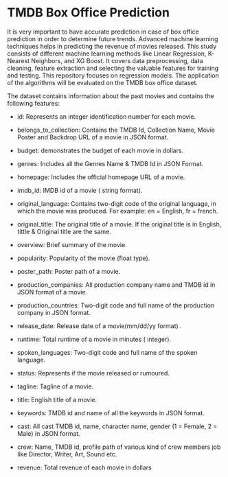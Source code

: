 # TMDB Box Office Prediction

It is very important to have accurate prediction in case of box office prediction in order to determine future trends. Advanced machine learning techniques helps in predicting the revenue of movies released. This study consists of different machine learning methods like Linear Regression, K-Nearest Neighbors, and XG Boost. It covers data preprocessing, data cleaning, feature extraction and selecting the valuable features for training and testing. This repository focuses on regression models. The application of the algorithms will be evaluated on the TMDB box office dataset.

The dataset contains information about the past movies and contains the following features:

* id: Represents an integer identification number for each movie.
* belongs_to_collection: Contains the TMDB Id, Collection Name, Movie Poster and Backdrop URL of a movie in JSON format.

* budget: demonstrates the budget of each movie in dollars.

* genres: Includes  all the Genres Name & TMDB Id in JSON Format. 

* homepage: Includes the official homepage URL of a movie.

* imdb_id: IMDB id of a movie ( string format).

* original_language: Contains two-digit code of the original language, in which the movie was produced. For example: en = English, fr = french.

* original_title: The original title of a movie. If the original title is in English,  tittle & Original title are the same.

* overview: Brief summary of the movie.

* popularity: Popularity of the movie (float type).

* poster_path: Poster path of a movie.
* production_companies: All production company name and TMDB id in JSON format of a movie.

* production_countries: Two-digit code and full name of the production company in JSON format.

* release_date: Release date of a movie(mm/dd/yy format) .

* runtime: Total runtime of a movie in minutes ( integer).

* spoken_languages: Two-digit code and full name of the spoken language.

* status: Represents if the movie released or rumoured.

* tagline: Tagline of a movie.

* title: English title of a movie.

* keywords: TMDB id and name of all the keywords in JSON format.

* cast: All cast TMDB id, name, character name, gender (1 = Female, 2 = Male) in JSON format.

* crew: Name, TMDB id, profile path of various kind of crew members job like Director, Writer, Art, Sound etc.

* revenue: Total revenue of each  movie in dollars
